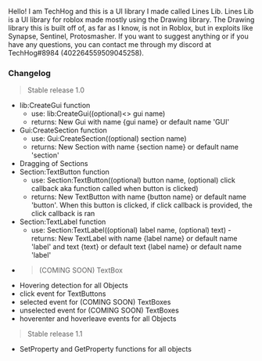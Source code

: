 Hello! I am TechHog and this is a UI library I made called Lines Lib. 
Lines Lib is a UI library for roblox made mostly using the Drawing library. The Drawing library this is built off of, as far as I know, is not in Roblox, but in exploits
like Synapse, Sentinel, Protosmasher.
If you want to suggest anything or if you have any questions, you can contact me through my discord at TechHog#8984 (402264559509045258).

### __Changelog__

> Stable release 1.0
  - lib:CreateGui function
    - use: lib:CreateGui((optional)<<string>> gui name)
    - returns: New Gui with name {gui name} or default name 'GUI'
  - Gui:CreateSection function
    - use: Gui:CreateSection((optional)<string> section name)
    - returns: New Section with name {section name} or default name 'section'  
  - Dragging of Sections
  - Section:TextButton function
    - use: Section:TextButton((optional)<string> button name, (optional)<function> click callback aka function called when button is clicked)
    - returns: New TextButton with name {button name} or default name 'button'. When this button is clicked, if click callback is provided, the click callback is ran
  - Section:TextLabel function
    - use: Section:TextLabel((optional)<string> label name, (optional)<string> text)
    -returns: New TextLabel with name {label name} or default name 'label' and text {text} or default text {label name} or default name 'label'
  - > (COMING SOON) TextBox
  - Hovering detection for all Objects
  - click event for TextButtons
  - selected event for (COMING SOON) TextBoxes
  - unselected event for (COMING SOON) TextBoxes
  - hoverenter and hoverleave events for all Objects

> Stable release 1.1
  - SetProperty and GetProperty functions for all objects
